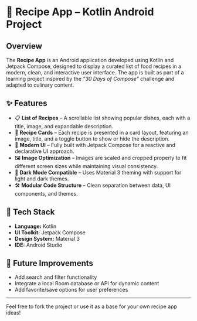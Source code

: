 # 🍲 Recipe App – Kotlin Android Project

## Overview
The **Recipe App** is an Android application developed using Kotlin and Jetpack Compose, designed to display a curated list of food recipes in a modern, clean, and interactive user interface. The app is built as part of a learning project inspired by the *"30 Days of Compose"* challenge and adapted to culinary content.

## ✨ Features
- 📋 **List of Recipes** – A scrollable list showing popular dishes, each with a title, image, and expandable description.
- 🍛 **Recipe Cards** – Each recipe is presented in a card layout, featuring an image, title, and a toggle button to show or hide the description.
- 🎨 **Modern UI** – Fully built with Jetpack Compose for a reactive and declarative UI approach.
- 🖼️ **Image Optimization** – Images are scaled and cropped properly to fit different screen sizes while maintaining visual consistency.
- 🌙 **Dark Mode Compatible** – Uses Material 3 theming with support for light and dark themes.
- 🛠️ **Modular Code Structure** – Clean separation between data, UI components, and themes.

## 🔧 Tech Stack
- **Language:** Kotlin  
- **UI Toolkit:** Jetpack Compose  
- **Design System:** Material 3  
- **IDE:** Android Studio

## 🚀 Future Improvements
- Add search and filter functionality
- Integrate a local Room database or API for dynamic content
- Add favorite/save options for user preferences

---

Feel free to fork the project or use it as a base for your own recipe app ideas!
